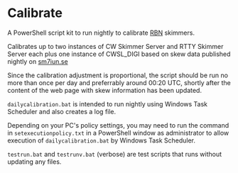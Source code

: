 # Calibrate
A PowerShell script kit to run nightly to calibrate [RBN](https://www.reversebeacon.net/main.php) skimmers.

Calibrates up to two instances of CW Skimmer Server and RTTY Skimmer Server each plus one instance of 
CWSL_DIGI based on skew data published nightly on [sm7iun.se](https://sm7iun.se/rbn/analytics/)

Since the calibration adjustment is proportional, the script should be run no 
more than once per day and preferrably around 00:20 UTC, shortly after the content 
of the web page with skew information has been updated.

`dailycalibration.bat` is intended to run nightly using Windows Task Scheduler and also creates a log file. 

Depending on your PC's policy settings, you may need to run the command in `setexecutionpolicy.txt` in a 
PowerShell window as administrator to allow execution of `dailycalibration.bat` by Windows Task Scheduler.

`testrun.bat` and `testrunv.bat` (verbose) are test scripts that runs without updating any files. 
